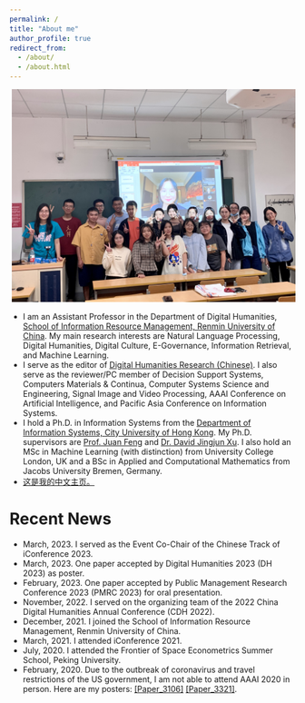 ```yaml
---
permalink: /
title: "About me"
author_profile: true
redirect_from: 
  - /about/
  - /about.html
---
```

<p align="center">
  <img src="https://github.com/KunkunYang/KunkunYang.github.io/blob/master/files/SSEC_Class_6_2022.jpg?raw=true" alt="Photo" style="width: 500px;"/> 
</p>

* I am an Assistant Professor in the Department of Digital Humanities, [School of Information Resource Management, Renmin University of China](https://irm.ruc.edu.cn/). My main research interests are Natural Language Processing, Digital Humanities, Digital Culture, E-Governance, Information Retrieval, and Machine Learning.
* I serve as the editor of [Digital Humanities Research (Chinese)](http://dhr.ruc.edu.cn/EN/2096-9155/home.shtml). I also serve as the reviewer/PC member of Decision Support Systems, Computers Materials & Continua, Computer Systems Science and Engineering, Signal Image and Video Processing, AAAI Conference on Artificial Intelligence, and Pacific Asia Conference on Information Systems.
* I hold a Ph.D. in Information Systems from the [Department of Information Systems, City University of Hong Kong](https://www.cb.cityu.edu.hk/is/). My Ph.D. supervisors are [Prof. Juan Feng](https://www.sem.tsinghua.edu.cn/info/1183/32092.htm) and [Dr. David Jingjun Xu](https://www.cb.cityu.edu.hk/staff/davidxu/). I also hold an MSc in Machine Learning (with distinction) from University College London, UK and a BSc in Applied and Computational Mathematics from Jacobs University Bremen, Germany.
* [这是我的中文主页。](https://irm.ruc.edu.cn/szdw/zzjs/ajysfl/z_szrw/4ef9e882399147abac7d8342c994aacb.htm)


# Recent News
* March, 2023. I served as the Event Co-Chair of the Chinese Track of iConference 2023.
* March, 2023. One paper accepted by Digital Humanities 2023 (DH 2023) as poster.
* February, 2023. One paper accepted by Public Management Research Conference 2023 (PMRC 2023) for oral presentation.
* November, 2022. I served on the organizing team of the 2022 China Digital Humanities Annual Conference (CDH 2022).
* December, 2021. I joined the School of Information Resource Management, Renmin University of China.
* March, 2021. I attended iConference 2021.
* July, 2020. I attended the Frontier of Space Econometrics Summer School, Peking University.
* February, 2020. Due to the outbreak of coronavirus and travel restrictions of the US government, I am not able to attend AAAI 2020 in person. Here are my posters: [[Paper_3106]](http://zekunyang.com/files/aaai_paper_3106_poster_ZYang.pdf) [[Paper_3321]](http://zekunyang.com/files/aaai_paper_3321_poster_ZYang.pdf).
